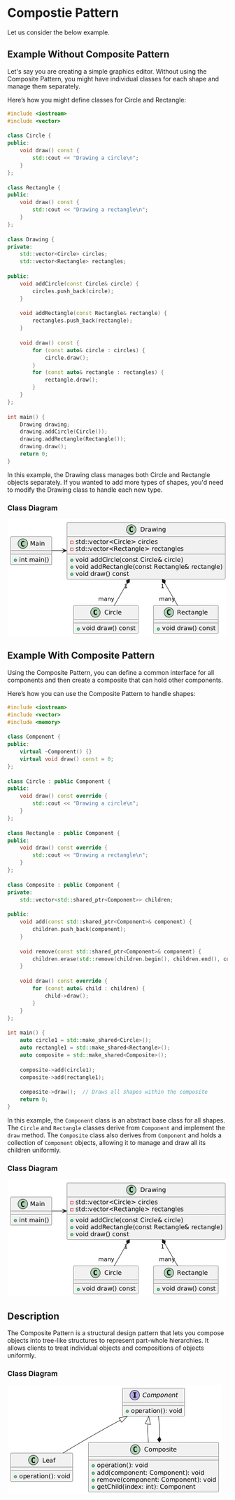 # Compostie Pattern

Let us consider the below example.

## Example Without Composite Pattern

Let's say you are creating a simple graphics editor. Without using the Composite Pattern, you might have individual classes for each shape and manage them separately.

Here’s how you might define classes for Circle and Rectangle:

```cpp
#include <iostream>
#include <vector>

class Circle {
public:
    void draw() const {
        std::cout << "Drawing a circle\n";
    }
};

class Rectangle {
public:
    void draw() const {
        std::cout << "Drawing a rectangle\n";
    }
};

class Drawing {
private:
    std::vector<Circle> circles;
    std::vector<Rectangle> rectangles;

public:
    void addCircle(const Circle& circle) {
        circles.push_back(circle);
    }

    void addRectangle(const Rectangle& rectangle) {
        rectangles.push_back(rectangle);
    }

    void draw() const {
        for (const auto& circle : circles) {
            circle.draw();
        }
        for (const auto& rectangle : rectangles) {
            rectangle.draw();
        }
    }
};

int main() {
    Drawing drawing;
    drawing.addCircle(Circle());
    drawing.addRectangle(Rectangle());
    drawing.draw();
    return 0;
}
```

In this example, the Drawing class manages both Circle and Rectangle objects separately. If you wanted to add more types of shapes, you'd need to modify the Drawing class to handle each new type.

### Class Diagram

![Image](../images/composite-without.png)

## Example With Composite Pattern

Using the Composite Pattern, you can define a common interface for all components and then create a composite that can hold other components.

Here’s how you can use the Composite Pattern to handle shapes:

```cpp
#include <iostream>
#include <vector>
#include <memory>

class Component {
public:
    virtual ~Component() {}
    virtual void draw() const = 0;
};

class Circle : public Component {
public:
    void draw() const override {
        std::cout << "Drawing a circle\n";
    }
};

class Rectangle : public Component {
public:
    void draw() const override {
        std::cout << "Drawing a rectangle\n";
    }
};

class Composite : public Component {
private:
    std::vector<std::shared_ptr<Component>> children;

public:
    void add(const std::shared_ptr<Component>& component) {
        children.push_back(component);
    }

    void remove(const std::shared_ptr<Component>& component) {
        children.erase(std::remove(children.begin(), children.end(), component), children.end());
    }

    void draw() const override {
        for (const auto& child : children) {
            child->draw();
        }
    }
};

int main() {
    auto circle1 = std::make_shared<Circle>();
    auto rectangle1 = std::make_shared<Rectangle>();
    auto composite = std::make_shared<Composite>();

    composite->add(circle1);
    composite->add(rectangle1);

    composite->draw();  // Draws all shapes within the composite
    return 0;
}
```

In this example, the `Component` class is an abstract base class for all shapes. The `Circle` and `Rectangle` classes derive from `Component` and implement the `draw` method. The `Composite` class also derives from `Component` and holds a collection of `Component` objects, allowing it to manage and draw all its children uniformly.

### Class Diagram

![Image](../images/composite-without.png)

## Description

The Composite Pattern is a structural design pattern that lets you compose objects into tree-like structures to represent part-whole hierarchies. It allows clients to treat individual objects and compositions of objects uniformly.

### Class Diagram

![Image](../images/composite.png)